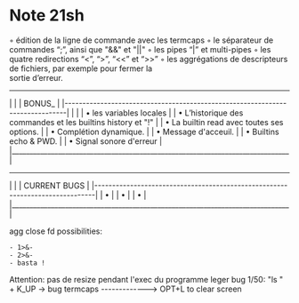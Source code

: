 # Note 21sh


◦ édition de la ligne de commande avec les termcaps
◦ le séparateur de commandes “;”, ainsi que "&&" et "||"
◦ les pipes “|” et multi-pipes
◦ les quatre redirections “<”, “>”, “<<” et “>>”
◦ les aggrégations de descripteurs de fichiers, par exemple pour fermer la \
															sortie d’erreur.

 ______________________________________________________________________________
|                                                                              |
|                                    BONUS_                                    |
|------------------------------------------------------------------------------|
|                                                                              |
|    • les variables locales                                                   |
|    • L’historique des commandes et les builtins history et "!"               |
|    • La builtin read avec toutes ses options.								   |
|    • Complétion dynamique.                                                   |
|    • Message d'acceuil.                                                      |
|    • Builtins echo & PWD.                                                    |
|    • Signal sonore d'erreur                                                  |
|______________________________________________________________________________|

 ______________________________________________________________________________
|                                                                              |
|                                 CURRENT BUGS                                 |
|------------------------------------------------------------------------------|
|    • 				 		                      							   |
|    • 																		   |
|    •   					                           						   |
|______________________________________________________________________________|



agg close fd possibilities:

	- 1>&-
	- 2>&-
	- basta !

Attention: pas de resize pendant l'exec du programme
			leger bug 1/50: "ls " + K_UP -> bug termcaps
			------------->  OPT+L to clear screen
